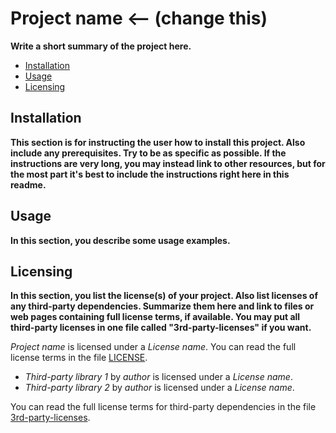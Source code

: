 # Project name <-- (change this)
**Write a short summary of the project here.**

* [Installation](#installation)
* [Usage](#usage)
* [Licensing](#licensing)

## Installation
**This section is for instructing the user how to install this project. Also 
include any prerequisites. Try to be as specific as possible. If the 
instructions are very long, you may instead link to other resources, but for 
the most part it's best to include the instructions right here in this 
readme.**

## Usage
**In this section, you describe some usage examples.**

## Licensing
**In this section, you list the license(s) of your project. Also list licenses 
of any third-party dependencies. Summarize them here and link to files or web 
pages containing full license terms, if available. You may put all third-party 
licenses in one file called "3rd-party-licenses" if you want.**

*Project name* is licensed under a *License name*. You can read the full 
license terms in the file [LICENSE](LICENSE).

* *Third-party library 1* by *author* is licensed under a *License name*.
* *Third-party library 2* by *author* is licensed under a *License name*.

You can read the full license terms for third-party dependencies in the file 
[3rd-party-licenses](3rd-party-licenses).

